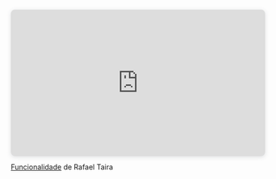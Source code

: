 <div style="position: relative; width: 100%; height: 0; padding-top: 57.9165%;
 padding-bottom: 0; box-shadow: 0 2px 8px 0 rgba(63,69,81,0.16); margin-top: 1.6em; margin-bottom: 0.9em; overflow: hidden;
 border-radius: 8px; will-change: transform;">
  <iframe loading="lazy" style="position: absolute; width: 100%; height: 100%; top: 0; left: 0; border: none; padding: 0;margin: 0;"
    src="https://www.canva.com/design/DAGsnwIiN3w/BkdLPH3BnQ6PAadlBmAY0Q/view?embed" allowfullscreen="allowfullscreen" allow="fullscreen">
  </iframe>
</div>
<a href="https:&#x2F;&#x2F;www.canva.com&#x2F;design&#x2F;DAGsnwIiN3w&#x2F;BkdLPH3BnQ6PAadlBmAY0Q&#x2F;view?utm_content=DAGsnwIiN3w&amp;utm_campaign=designshare&amp;utm_medium=embeds&amp;utm_source=link" target="_blank" rel="noopener">Funcionalidade</a> de Rafael Taira